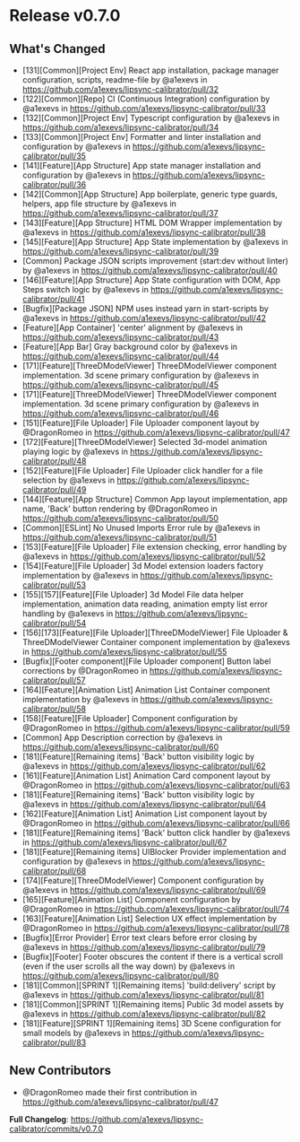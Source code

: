 # Release v0.7.0
## What's Changed
* [131][Common][Project Env] React app installation, package manager configuration, scripts, readme-file by @a1exevs in https://github.com/a1exevs/lipsync-calibrator/pull/32
* [122][Common][Repo] CI (Continuous Integration) configuration by @a1exevs in https://github.com/a1exevs/lipsync-calibrator/pull/33
* [132][Common][Project Env] Typescript configuration by @a1exevs in https://github.com/a1exevs/lipsync-calibrator/pull/34
* [133][Common][Project Env] Formatter and linter installation and configuration by @a1exevs in https://github.com/a1exevs/lipsync-calibrator/pull/35
* [141][Feature][App Structure] App state manager installation and configuration by @a1exevs in https://github.com/a1exevs/lipsync-calibrator/pull/36
* [142][Common][App Structure] App boilerplate, generic type guards, helpers, app file structure by @a1exevs in https://github.com/a1exevs/lipsync-calibrator/pull/37
* [143][Feature][App Structure] HTML DOM Wrapper implementation by @a1exevs in https://github.com/a1exevs/lipsync-calibrator/pull/38
* [145][Feature][App Structure] App State implementation by @a1exevs in https://github.com/a1exevs/lipsync-calibrator/pull/39
* [Common] Package JSON scripts improvement (start:dev without linter) by @a1exevs in https://github.com/a1exevs/lipsync-calibrator/pull/40
* [146][Feature][App Structure] App State configuration with DOM, App Steps switch logic by @a1exevs in https://github.com/a1exevs/lipsync-calibrator/pull/41
* [Bugfix][Package JSON] NPM uses instead yarn in start-scripts by @a1exevs in https://github.com/a1exevs/lipsync-calibrator/pull/42
* [Feature][App Container] 'center' alignment by @a1exevs in https://github.com/a1exevs/lipsync-calibrator/pull/43
* [Feature][App Bar] Gray background color by @a1exevs in https://github.com/a1exevs/lipsync-calibrator/pull/44
* [171][Feature][ThreeDModelViewer] ThreeDModelViewer component implementation. 3d scene primary configuration by @a1exevs in https://github.com/a1exevs/lipsync-calibrator/pull/45
* [171][Feature][ThreeDModelViewer] ThreeDModelViewer component implementation. 3d scene primary configuration by @a1exevs in https://github.com/a1exevs/lipsync-calibrator/pull/46
* [151][Feature][File Uploader] File Uploader component layout by @DragonRomeo in https://github.com/a1exevs/lipsync-calibrator/pull/47
* [172][Feature][ThreeDModelViewer] Selected 3d-model animation playing logic by @a1exevs in https://github.com/a1exevs/lipsync-calibrator/pull/48
* [152][Feature][File Uploader] File Uploader click handler for a file selection by @a1exevs in https://github.com/a1exevs/lipsync-calibrator/pull/49
* [144][Feature][App Structure] Common App layout implementation, app name, 'Back' button rendering by @DragonRomeo in https://github.com/a1exevs/lipsync-calibrator/pull/50
* [Common][ESLint] No Unused Imports Error rule by @a1exevs in https://github.com/a1exevs/lipsync-calibrator/pull/51
* [153][Feature][File Uploader] File extension checking, error handling by @a1exevs in https://github.com/a1exevs/lipsync-calibrator/pull/52
* [154][Feature][File Uploader] 3d Model extension loaders factory implementation by @a1exevs in https://github.com/a1exevs/lipsync-calibrator/pull/53
* [155][157][Feature][File Uploader] 3d Model File data helper implementation, animation data reading, animation empty list error handling by @a1exevs in https://github.com/a1exevs/lipsync-calibrator/pull/54
* [156][173][Feature][File Uploader][ThreeDModelViewer] File Uploader & ThreeDModelViewer Container component implementation by @a1exevs in https://github.com/a1exevs/lipsync-calibrator/pull/55
* [Bugfix][Footer component][File Uploader component] Button label corrections by @DragonRomeo in https://github.com/a1exevs/lipsync-calibrator/pull/57
* [164][Feature][Animation List] Animation List Container component implementation by @a1exevs in https://github.com/a1exevs/lipsync-calibrator/pull/58
* [158][Feature][File Uploader] Component configuration by @DragonRomeo in https://github.com/a1exevs/lipsync-calibrator/pull/59
* [Common] App Description correction by @a1exevs in https://github.com/a1exevs/lipsync-calibrator/pull/60
* [181][Feature][Remaining items] 'Back' button visibility logic by @a1exevs in https://github.com/a1exevs/lipsync-calibrator/pull/62
* [161][Feature][Animation List] Animation Card component layout by @DragonRomeo in https://github.com/a1exevs/lipsync-calibrator/pull/63
* [181][Feature][Remaining items] 'Back' button visibility logic by @a1exevs in https://github.com/a1exevs/lipsync-calibrator/pull/64
* [162][Feature][Animation List] Animation List component layout by @DragonRomeo in https://github.com/a1exevs/lipsync-calibrator/pull/66
* [181][Feature][Remaining items] 'Back' button click handler by @a1exevs in https://github.com/a1exevs/lipsync-calibrator/pull/67
* [181][Feature][Remaining items] UIBlocker Provider implementation and configuration by @a1exevs in https://github.com/a1exevs/lipsync-calibrator/pull/68
* [174][Feature][ThreeDModelViewer] Component configuration by @a1exevs in https://github.com/a1exevs/lipsync-calibrator/pull/69
* [165][Feature][Animation List] Component configuration by @DragonRomeo in https://github.com/a1exevs/lipsync-calibrator/pull/74
* [163][Feature][Animation List] Selection UX effect implementation by @DragonRomeo in https://github.com/a1exevs/lipsync-calibrator/pull/78
* [Bugfix][Error Provider] Error text clears before error closing by @a1exevs in https://github.com/a1exevs/lipsync-calibrator/pull/79
* [Bugfix][Footer] Footer obscures the content if there is a vertical scroll (even if the user scrolls all the way down) by @a1exevs in https://github.com/a1exevs/lipsync-calibrator/pull/80
* [181][Common][SPRINT 1][Remaining items] 'build:delivery' script by @a1exevs in https://github.com/a1exevs/lipsync-calibrator/pull/81
* [181][Common][SPRINT 1][Remaining items] Public 3d model assets by @a1exevs in https://github.com/a1exevs/lipsync-calibrator/pull/82
* [181][Feature][SPRINT 1][Remaining items] 3D Scene configuration for small models by @a1exevs in https://github.com/a1exevs/lipsync-calibrator/pull/83

## New Contributors
* @DragonRomeo made their first contribution in https://github.com/a1exevs/lipsync-calibrator/pull/47

**Full Changelog**: https://github.com/a1exevs/lipsync-calibrator/commits/v0.7.0

